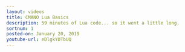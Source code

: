 ```yaml
---
layout: videos
title: CMANO Lua Basics
description: 59 minutes of Lua code... so it went a little long. 
sortnum: 1
posted-on: January 20, 2019
youtube-url: eDlgkYDTbUQ
---
```

